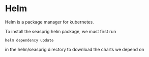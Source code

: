 # Helm

Helm is a package manager for kubernetes.

To install the seasprig helm package, we must first run 

```
helm dependency update
```

in the helm/seasprig directory to download the charts we depend on